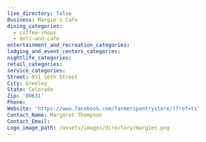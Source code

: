 ```yaml
---
live_directory: false
Business: Margie's Cafe
dining_categories:
  - coffee-shops
  - deli-and-cafe
entertainment_and_recreation_categories:
lodging_and_event_centers_categories:
nightlife_categories:
retail_categories:
service_categories:
Street: 931 16th Street
City: Greeley
State: Colorado
Zip: '80631'
Phone:
Website: 'https://www.facebook.com/farmerspantrystore/?fref=ts'
Contact_Name: Margaret Thompson
Contact_Email:
Logo_image_path: /assets/images/directory/margies.png
---
```


